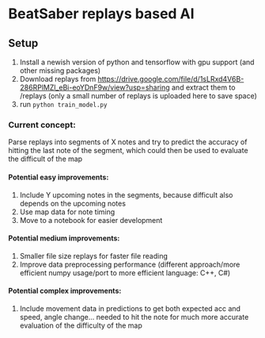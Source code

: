 # BeatSaber replays based AI


## Setup
1. Install a newish version of python and tensorflow with gpu support (and other missing packages)
2. Download replays from https://drive.google.com/file/d/1sLRxd4V6B-286RPlMZl_eBi-eoYDnF9w/view?usp=sharing and extract them to /replays (only a small number of replays is uploaded here to save space)
3. run `python train_model.py`


### Current concept:
Parse replays into segments of X notes and try to predict the accuracy of hitting the last note of the segment, which could then be used to evaluate the difficult of the map

#### Potential easy improvements:
1. Include Y upcoming notes in the segments, because difficult also depends on the upcoming notes
2. Use map data for note timing
3. Move to a notebook for easier development

#### Potential medium improvements:
1. Smaller file size replays for faster file reading
2. Improve data preprocessing performance (different approach/more efficient numpy usage/port to more efficient language: C++, C#)

#### Potential complex improvements:
1. Include movement data in predictions to get both expected acc and speed, angle change... needed to hit the note for much more accurate evaluation of the difficulty of the map
